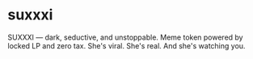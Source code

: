 # suxxxi
SUXXXI — dark, seductive, and unstoppable. Meme token powered by locked LP and zero tax. She's viral. She's real. And she's watching you.
